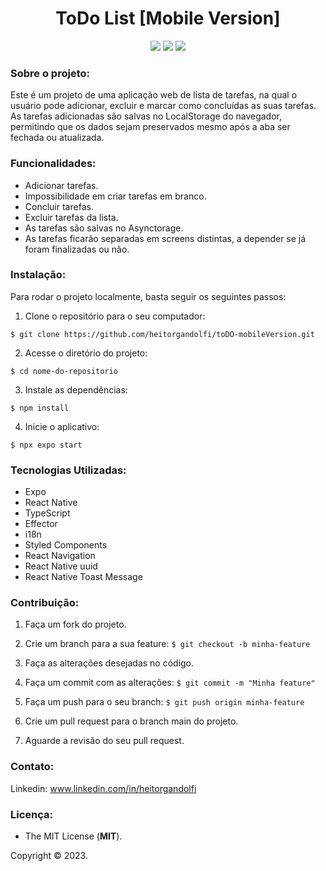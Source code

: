 <div align="center">

# ToDo List [Mobile Version]

<img src="http://img.shields.io/static/v1?label=STATUS&message=FINALIZADO&color=green&style=for-the-badge"/> <img src="http://img.shields.io/static/v1?label=release%20date&message=august%202023&color=green&style=for-the-badge"/> <img src="http://img.shields.io/static/v1?label=license&message=MIT&color=informational&style=for-the-badge"/>
</div>

### **Sobre o projeto:**

Este é um projeto de uma aplicação web de lista de tarefas, na qual o usuário pode adicionar, excluir e marcar como concluídas as suas tarefas. As tarefas adicionadas são salvas no LocalStorage do navegador, permitindo que os dados sejam preservados mesmo após a aba ser fechada ou atualizada.

### **Funcionalidades:**

- Adicionar tarefas.
- Impossibilidade em criar tarefas em branco.
- Concluir tarefas.
- Excluir tarefas da lista.
- As tarefas são salvas no Asynctorage.
- As tarefas ficarão separadas em screens distintas, a depender se já foram finalizadas ou não.

### **Instalação:**

Para rodar o projeto localmente, basta seguir os seguintes passos:

1. Clone o repositório para o seu computador:

`$ git clone https://github.com/heitorgandolfi/toDO-mobileVersion.git`

2. Acesse o diretório do projeto:

`$ cd nome-do-repositorio`

3. Instale as dependências:

`$ npm install`

4. Inicie o aplicativo:

`$ npx expo start`

### **Tecnologias Utilizadas:**

- Expo
- React Native
- TypeScript
- Effector
- i18n
- Styled Components
- React Navigation
- React Native uuid
- React Native Toast Message

### **Contribuição:**

1. Faça um fork do projeto.

2. Crie um branch para a sua feature: `$ git checkout -b minha-feature`

3. Faça as alterações desejadas no código.

4. Faça um commit com as alterações: `$ git commit -m "Minha feature"`

5. Faça um push para o seu branch: `$ git push origin minha-feature`

6. Crie um pull request para o branch main do projeto.

7. Aguarde a revisão do seu pull request.

### **Contato:**

Linkedin: www.linkedin.com/in/heitorgandolfi


### **Licença:**

- The MIT License (**MIT**).

Copyright ©️ 2023.
